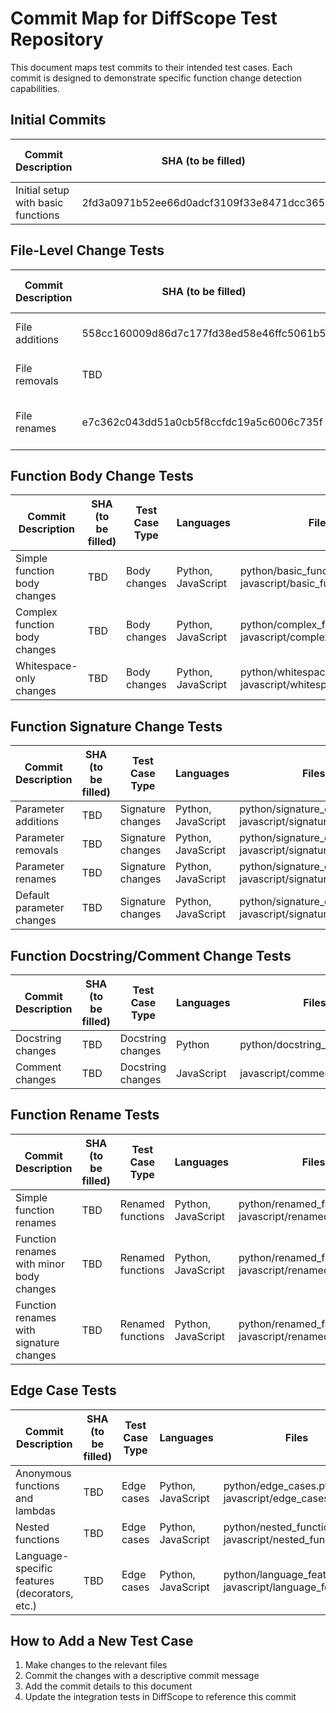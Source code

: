 # Commit Map for DiffScope Test Repository

This document maps test commits to their intended test cases. Each commit is designed to demonstrate specific function change detection capabilities.

## Initial Commits

| Commit Description | SHA (to be filled) | Test Case Type | Languages | Files |
|-------------------|-------------------|---------------|-----------|-------|
| Initial setup with basic functions | 2fd3a0971b52ee66d0adcf3109f33e8471dcc365 | Baseline | Python, JavaScript | python/basic_functions.py, javascript/basic_functions.js |

## File-Level Change Tests

| Commit Description | SHA (to be filled) | Test Case Type | Languages | Files |
|-------------------|-------------------|---------------|-----------|-------|
| File additions | 558cc160009d86d7c177fd38ed58e46ffc5061b5 | File-level changes | Python, JavaScript | python/util_functions.py, javascript/util_functions.js |
| File removals | TBD | File-level changes | Python, JavaScript | python/to_be_removed.py, javascript/to_be_removed.js |
| File renames | e7c362c043dd51a0cb5f8ccfdc19a5c6006c735f | File-level changes | Python, JavaScript | python/old_name.py → python/new_name.py, javascript/old_name.js → javascript/new_name.js |

## Function Body Change Tests

| Commit Description | SHA (to be filled) | Test Case Type | Languages | Files |
|-------------------|-------------------|---------------|-----------|-------|
| Simple function body changes | TBD | Body changes | Python, JavaScript | python/basic_functions.py, javascript/basic_functions.js |
| Complex function body changes | TBD | Body changes | Python, JavaScript | python/complex_functions.py, javascript/complex_functions.js |
| Whitespace-only changes | TBD | Body changes | Python, JavaScript | python/whitespace_changes.py, javascript/whitespace_changes.js |

## Function Signature Change Tests

| Commit Description | SHA (to be filled) | Test Case Type | Languages | Files |
|-------------------|-------------------|---------------|-----------|-------|
| Parameter additions | TBD | Signature changes | Python, JavaScript | python/signature_changes.py, javascript/signature_changes.js |
| Parameter removals | TBD | Signature changes | Python, JavaScript | python/signature_changes.py, javascript/signature_changes.js |
| Parameter renames | TBD | Signature changes | Python, JavaScript | python/signature_changes.py, javascript/signature_changes.js |
| Default parameter changes | TBD | Signature changes | Python, JavaScript | python/signature_changes.py, javascript/signature_changes.js |

## Function Docstring/Comment Change Tests

| Commit Description | SHA (to be filled) | Test Case Type | Languages | Files |
|-------------------|-------------------|---------------|-----------|-------|
| Docstring changes | TBD | Docstring changes | Python | python/docstring_changes.py |
| Comment changes | TBD | Docstring changes | JavaScript | javascript/comment_changes.js |

## Function Rename Tests

| Commit Description | SHA (to be filled) | Test Case Type | Languages | Files |
|-------------------|-------------------|---------------|-----------|-------|
| Simple function renames | TBD | Renamed functions | Python, JavaScript | python/renamed_functions.py, javascript/renamed_functions.js |
| Function renames with minor body changes | TBD | Renamed functions | Python, JavaScript | python/renamed_functions.py, javascript/renamed_functions.js |
| Function renames with signature changes | TBD | Renamed functions | Python, JavaScript | python/renamed_functions.py, javascript/renamed_functions.js |

## Edge Case Tests

| Commit Description | SHA (to be filled) | Test Case Type | Languages | Files |
|-------------------|-------------------|---------------|-----------|-------|
| Anonymous functions and lambdas | TBD | Edge cases | Python, JavaScript | python/edge_cases.py, javascript/edge_cases.js |
| Nested functions | TBD | Edge cases | Python, JavaScript | python/nested_functions.py, javascript/nested_functions.js |
| Language-specific features (decorators, etc.) | TBD | Edge cases | Python, JavaScript | python/language_features.py, javascript/language_features.js |

## How to Add a New Test Case

1. Make changes to the relevant files
2. Commit the changes with a descriptive commit message
3. Add the commit details to this document
4. Update the integration tests in DiffScope to reference this commit 
